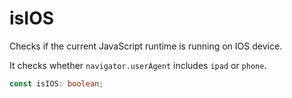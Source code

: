 # isIOS

Checks if the current JavaScript runtime is running on IOS device.

It checks whether `navigator.userAgent` includes `ipad` or `phone`.

```typescript
const isIOS: boolean;
```

